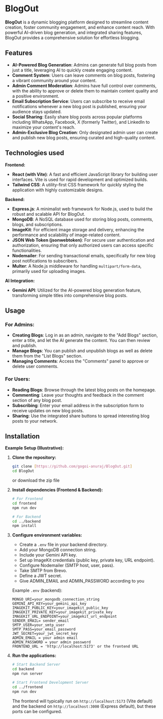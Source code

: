 
# BlogOut

**BlogOut** is a dynamic blogging platform designed to streamline content creation, foster community engagement, and enhance content reach. With powerful AI-driven blog generation, and integrated sharing features, BlogOut provides a comprehensive solution for effortless blogging.


## Features

* **AI-Powered Blog Generation**: Admins can generate full blog posts from just a title, leveraging AI to quickly create engaging content.
* **Comment System**: Users can leave comments on blog posts, fostering a vibrant community around your content.
* **Admin Comment Moderation**: Admins have full control over comments, with the ability to approve or delete them to maintain content quality and a positive environment.
* **Email Subscription Service**: Users can subscribe to receive email notifications whenever a new blog post is published, ensuring your audience stays updated.
* **Social Sharing**: Easily share blog posts across popular platforms including WhatsApp, Facebook, X (formerly Twitter), and LinkedIn to maximize your content's reach.
* **Admin-Exclusive Blog Creation**: Only designated admin user can create and publish new blog posts, ensuring curated and high-quality content.






## Technologies used

**Frontend:**
* **React (with Vite)**: A fast and efficient JavaScript library for building user interfaces. Vite is used for rapid development and optimized builds.
* **Tailwind CSS**: A utility-first CSS framework for quickly styling the application with highly customizable designs.

**Backend:**
* **Express.js**: A minimalist web framework for Node.js, used to build the robust and scalable API for BlogOut.
* **MongoDB**: A NoSQL database used for storing blog posts, comments, blogs, and subscriptions.
* **ImageKit**: For efficient image storage and delivery, enhancing the performance and scalability of image-related content.
* **JSON Web Token (jsonwebtoken)**: For secure user authentication and authorization, ensuring that only authorized users can access specific functionalities.
* **Nodemailer**: For sending transactional emails, specifically for new blog post notifications to subscribers.
* **Multer**: A Node.js middleware for handling `multipart/form-data`, primarily used for uploading images.

**AI Integration:**
* **Gemini API**: Utilized for the AI-powered blog generation feature, transforming simple titles into comprehensive blog posts.
## Usage

### For Admins:

* **Creating Blogs**: Log in as an admin, navigate to the "Add Blogs" section, enter a title, and let the AI generate the content. You can then review and publish.
* **Manage Blogs**: You can publish and unpublish blogs as well as delete them from the "List Blogs" section.
* **Managing Comments**: Access the "Comments" panel to approve or delete user comments.

### For Users:

* **Reading Blogs**: Browse through the latest blog posts on the homepage.
* **Commenting**: Leave your thoughts and feedback in the comment section of any blog post.
* **Subscribing**: Enter your email address in the subscription form to receive updates on new blog posts.
* **Sharing**: Use the integrated share buttons to spread interesting blog posts to your network.
## Installation

**Example Setup (Illustrative):**

1.  **Clone the repository:**
    ```bash
    git clone [https://github.com/gogoi-anuraj/BlogOut.git]
    cd BlogOut
    ```
    or download the zip file

2.  **Install dependencies (Frontend & Backend):**
    ```bash
    # For Frontend
    cd frontend
    npm run dev
    
    # For Backend
    cd ../backend
    npm install
    ```
3.  **Configure environment variables:**
    * Create a `.env` file in your backend directory.
    * Add your MongoDB connection string.
    * Include your Gemini API key.
    * Set up ImageKit credentials (public key, private key, URL endpoint).
    * Configure Nodemailer (SMTP host, user, pass).
    * Take SMTP from Brevo.
    * Define a JWT secret.
    * Give ADMIN_EMAIL and ADMIN_PASSWORD according to you
    

    Example `.env` (backend):
    ```
    MONGO_URI=your_mongodb_connection_string
    GEMINI_API_KEY=your_gemini_api_key
    IMAGEKIT_PUBLIC_KEY=your_imagekit_public_key
    IMAGEKIT_PRIVATE_KEY=your_imagekit_private_key
    IMAGEKIT_URL_ENDPOINT=your_imagekit_url_endpoint
    SENDER_EMAIL= sender_email
    SMTP_USER=your_smtp_user
    SMTP_PASS=your_email_password
    JWT_SECRET=your_jwt_secret_key
    ADMIN_EMAIL = your admin email
    ADMIN_PASSWORD = your admin password
    FRONTEND_URL = 'http://localhost:5173' or the frontend URL
    ```

4.  **Run the applications:**
    ```bash
    # Start Backend Server
    cd backend
    npm run server
    
    # Start Frontend Development Server
    cd ../frontend
    npm run dev
    ```
    The frontend will typically run on `http://localhost:5173` (Vite default) and the backend on `http://localhost:3000` (Express default), but these ports can be configured.